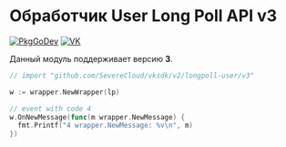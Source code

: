 # Обработчик User Long Poll API v3

[![PkgGoDev](https://pkg.go.dev/badge/github.com/SevereCloud/vksdk/longpoll-user/v3)](https://pkg.go.dev/github.com/SevereCloud/vksdk/v2/longpoll-user/v3)
[![VK](https://img.shields.io/badge/developers-%234a76a8.svg?logo=VK&logoColor=white)](https://vk.com/dev/using_longpoll)

Данный модуль поддерживает версию **3**.

```go
// import "github.com/SevereCloud/vksdk/v2/longpoll-user/v3"

w := wrapper.NewWrapper(lp)

// event with code 4
w.OnNewMessage(func(m wrapper.NewMessage) {
  fmt.Printf("4 wrapper.NewMessage: %v\n", m)
})
```
